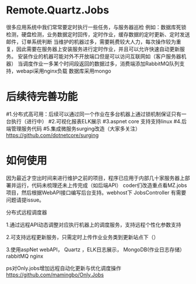# Remote.Quartz.Jobs

很多应用系统中我们常常要定时执行一些任务，与服务器巡检
例如：数据库死锁检测，硬盘检测，业务数据定时回传，定时作业，缓存数据的定时更新、定时发送邮件，订单系统判断
当维护的机器过多，需要耗费较大人力，每次操作较为重复，因此需要在服务器上安装服务进行定时作业，并且可以允许快速自动更新服务。
安装作业的机器可能对外不开放端口但是可以访问互联网如（客户服务器机器）
当调度作业一多某个时间段返回的数据过多，消费端添加RabbitMQ队列支持，webapi采用nginx负载 数据库采用mongo

 
# 后续待完善功能

#1.分布式高可用：后续可以通过同一个作业在多台机器上通过锁机制保证只有一台执行（进行中）
#2.可视化报表ELK展示
#3.aspnet core 支持支持linux
#4.后端管理服务代码
#5.集成微服务surging改造（大家多关注）
https://github.com/dotnetcore/surging

 
# 如何使用

因为最近才空出时间来进行维护之前的项目，程序已应用于内部几十家服务器上部署并运行，代码未梳理还未上传完成（如后端API）
coder们改造重点看MZ.jobs项目，然后根据WebAPI接口编写后台支持。webhost下 JobsController
有需要问题请提issue。

 
分布式远程调度器

1.通过远程API动态调整对应执行机器上的调度服务，支持远程个性化参数支持

2.可支持远程更新服务，只需定时上传作业业务类到更新站点下（）

3.使用aspNet webAPI， Quartz ，ELK日志展示， MongoDB(作业日志存储）rabbitMQ nginx



ps对Only.jobs增加远程自动化更新与优化调度操作
https://github.com/mamingbo/Only.Jobs
